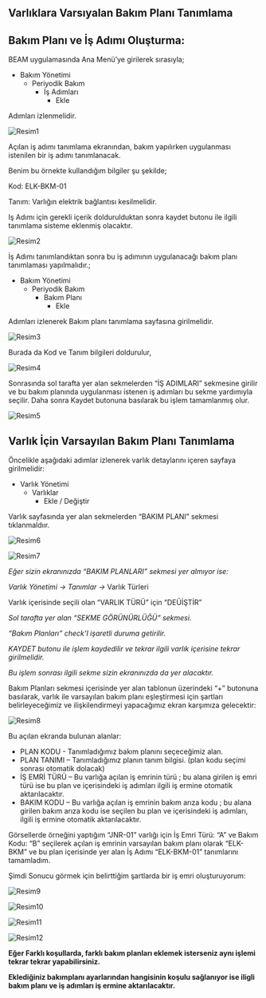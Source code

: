 ## Varlıklara Varsıyalan Bakım Planı Tanımlama
## Bakım Planı ve İş Adımı Oluşturma:

BEAM uygulamasında Ana Menü’ye girilerek sırasıyla;

-   Bakım Yönetimi
    -   Periyodik Bakım
        -   İş Adımları
            -   Ekle

Adımları izlenmelidir.

![Resim1](https://docsbimser.blob.core.windows.net/imagecontainer/auto-upload519068b6-0bd0-4053-ac18-bb52a32c64d9)

Açılan iş adımı tanımlama ekranından, bakım yapılırken uygulanması istenilen bir iş adımı tanımlanacak.

Benim bu örnekte kullandığım bilgiler şu şekilde;

Kod: ELK-BKM-01

Tanım: Varlığın elektrik bağlantısı kesilmelidir.

Iş Adımı için gerekli içerik doldurulduktan sonra kaydet butonu ile ilgili tanımlama sisteme eklenmiş olacaktır.


![Resim2](https://docsbimser.blob.core.windows.net/imagecontainer/auto-upload44b68c5e-ff1d-467c-94ff-66deb014df4a)

İş Adımı tanımlandıktan sonra bu iş adımının uygulanacağı bakım planı tanımlaması yapılmalıdır.;

-   Bakım Yönetimi
    -   Periyodik Bakım
        -   Bakım Planı
            -   Ekle

Adımları izlenerek Bakım planı tanımlama sayfasına girilmelidir.


![Resim3](https://docsbimser.blob.core.windows.net/imagecontainer/auto-upload7388a9b2-1cdd-4c3a-9a63-10f25f2389a1)

Burada da Kod ve Tanım bilgileri doldurulur,


![Resim4](https://docsbimser.blob.core.windows.net/imagecontainer/auto-upload8c80d6df-a5f5-44a4-be55-d0d2c11861f4)

Sonrasında sol tarafta yer alan sekmelerden “İŞ ADIMLARI” sekmesine girilir ve bu bakım planında uygulanması istenen iş adımları bu sekme yardımıyla seçilir. Daha sonra Kaydet butonuna basılarak bu işlem tamamlanmış olur.

![Resim5](https://docsbimser.blob.core.windows.net/imagecontainer/auto-upload42636366-ac6b-462f-a9db-d34b0c2a11ee)

## Varlık İçin Varsayılan Bakım Planı Tanımlama

Öncelikle aşağıdaki adımlar izlenerek varlık detaylarını içeren sayfaya girilmelidir:

-   Varlık Yönetimi
    -   Varlıklar
        -   Ekle / Değiştir

Varlık sayfasında yer alan sekmelerden “BAKIM PLANI” sekmesi tıklanmaldıır.


![Resim6](https://docsbimser.blob.core.windows.net/imagecontainer/auto-upload656c6594-b09e-41b5-b6d1-077fd521e8ba)

![Resim7](https://docsbimser.blob.core.windows.net/imagecontainer/auto-upload798c46c6-bd3e-4a78-83ed-162e136d5603)

*Eğer sizin ekranınızda “BAKIM PLANLARI” sekmesi yer almıyor ise:*

*Varlık Yönetimi -\> Tanımlar -\>* Varlık Türleri

Varlık içerisinde seçili olan “VARLIK TÜRÜ” için “DEÜİŞTİR”

*Sol tarafta yer alan “SEKME GÖRÜNÜRLÜĞÜ” sekmesi.*

*“Bakım Planları” check’I işaretli duruma getirilir.*

*KAYDET butonu ile işlem kaydedilir ve tekrar ilgili varlık içerisine tekrar girilmelidir.*

*Bu işlem sonrası ilgili sekme sizin ekranınızda da yer alacaktır.*

Bakım Planları sekmesi içerisinde yer alan tablonun üzerindeki “+” butonuna basılarak, varlık ile varsayılan bakım planı eşleştirmesi için şartları belirleyeceğimiz ve ilişkilendirmeyi yapacağımız ekran karşımıza gelecektir:


![Resim8](https://docsbimser.blob.core.windows.net/imagecontainer/auto-upload675f73d3-2895-497a-872e-31b0ffd7c0c6)

Bu açılan ekranda bulunan alanlar:

-   PLAN KODU - Tanımladığımız bakım planını seçeceğimiz alan.
-   PLAN TANIMI – Tanımladığımız planın tanım bilgisi. (plan kodu seçimi sonrası otomatik dolacak)
-   İŞ EMRİ TÜRÜ – Bu varlığa açılan iş emrinin türü ; bu alana girilen iş emri türü ise bu plan ve içerisindeki iş adımları ilgili iş ermine otomatik aktarılacaktır.
-   BAKIM KODU – Bu varlığa açılan iş emrinin bakım arıza kodu ; bu alana girilen bakım arıza kodu ise seçilen bu plan ve içerisindeki iş adımları, ilgili iş ermine otomatik aktarılacaktır.

Görsellerde örneğini yaptığım “JNR-01” varlığı için İş Emri Türü: “A” ve Bakım Kodu: “B” seçilerek açılan iş emrinin varsayılan bakım planı olarak “ELK-BKM” ve bu plan içerisinde yer alan İş Adımı “ELK-BKM-01” tanımlarını tamamladım.

Şimdi Sonucu görmek için belirttiğim şartlarda bir iş emri oluşturuyorum:


![Resim9](https://docsbimser.blob.core.windows.net/imagecontainer/auto-upload05bbc3eb-2c8e-49cb-8ac1-f514f4d63017)

![Resim10](https://docsbimser.blob.core.windows.net/imagecontainer/auto-uploadbfd9a6fa-921e-45c6-ba47-d9d7bf177ba7)

![Resim11](https://docsbimser.blob.core.windows.net/imagecontainer/auto-uploadadd36ffb-84db-4db2-b577-2986883ea7be)

![Resim12](https://docsbimser.blob.core.windows.net/imagecontainer/auto-upload94b71026-8d6d-4e96-a92c-0ae0e054fb42)

**Eğer Farklı koşullarda, farklı bakım planları eklemek isterseniz aynı işlemi tekrar tekrar yapabilirsiniz.**

**Eklediğiniz bakımplanı ayarlarından hangisinin koşulu sağlanıyor ise iligli bakım planı ve iş adımları iş ermine aktarılacaktır.**
